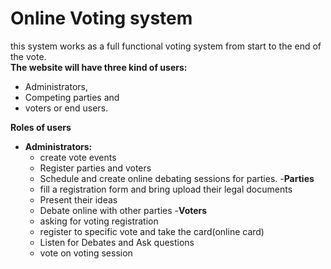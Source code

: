 # Online Voting system

this system works as a full functional voting system from start to the end of the vote.    
**The website will have three kind of users:**
- Administrators,
- Competing parties and
- voters or end users.

**Roles of users**
- **Administrators:**
    - create vote events
    - Register parties and voters
    - Schedule and create online debating sessions for parties.
-**Parties**
     - fill a registration form and bring upload their legal documents
     - Present their ideas
     - Debate online with other parties
-**Voters**
    - asking for voting registration
    - register to specific vote and take the card(online card)
    - Listen for Debates and Ask questions
    - vote on voting session
